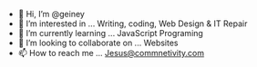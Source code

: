 - 👋 Hi, I’m @geiney
- 👀 I’m interested in ... Writing, coding, Web Design & IT Repair
- 🌱 I’m currently learning ... JavaScript Programing 
- 💞️ I’m looking to collaborate on ... Websites
- 📫 How to reach me ... Jesus@commnetivity.com

<!---
geiney/geiney is a ✨ special ✨ repository because its `README.md` (this file) appears on your GitHub profile.
You can click the Preview link to take a look at your changes.
--->
